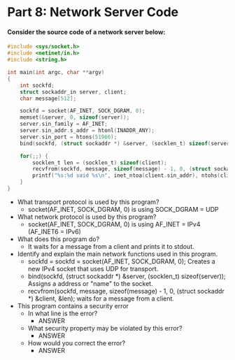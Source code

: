 # Part 8: Network Server Code
#### Consider the source code of a network server below:
```c
#include <sys/socket.h>
#include <netinet/in.h>
#include <string.h>

int main(int argc, char **argv)
{
    int sockfd;
    struct sockaddr_in server, client;
    char message[512];

    sockfd = socket(AF_INET, SOCK_DGRAM, 0);
    memset(&server, 0, sizeof(server));
    server.sin_family = AF_INET;
    server.sin_addr.s_addr = htonl(INADDR_ANY);
    server.sin_port = htons(51966);
    bind(sockfd, (struct sockaddr *) &server, (socklen_t) sizeof(server));

    for(;;) {
        socklen_t len = (socklen_t) sizeof(client);
        recvfrom(sockfd, message, sizeof(message) - 1, 0, (struct sockaddr *) &client, &len);
        printf("%s:%d said %s\n", inet_ntoa(client.sin_addr), ntohs(client.sin_port), message);
    }
}
```
* What transport protocol is used by this program?
    * socket(AF_INET, SOCK_DGRAM, 0) is using SOCK_DGRAM = UDP
* What network protocol is used by this program?
    * socket(AF_INET, SOCK_DGRAM, 0) is using AF_INET = IPv4 (AF_INET6 = IPv6)
* What does this program do?
    * It waits for a message from a client and prints it to stdout.
*  Identify and explain the main network functions used in this program.
    * sockfd = sockfd = socket(AF_INET, SOCK_DGRAM, 0); Creates a new IPv4 socket that uses UDP for transport.
    * bind(sockfd, (struct sockaddr *) &server, (socklen_t) sizeof(server)); Assigns a address or "name" to the socket.
    * recvfrom(sockfd, message, sizeof(message) - 1, 0, (struct sockaddr *) &client, &len); waits for a message from a client.
* This program contains a security error
    * In what line is the error?
        * ANSWER
    * What security property may be violated by this error?
        * ANSWER
    * How would you correct the error?
        * ANSWER

